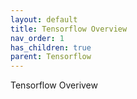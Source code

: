 ```yaml
---
layout: default
title: Tensorflow Overview
nav_order: 1
has_children: true
parent: Tensorflow
---
```


Tensorflow Overivew
